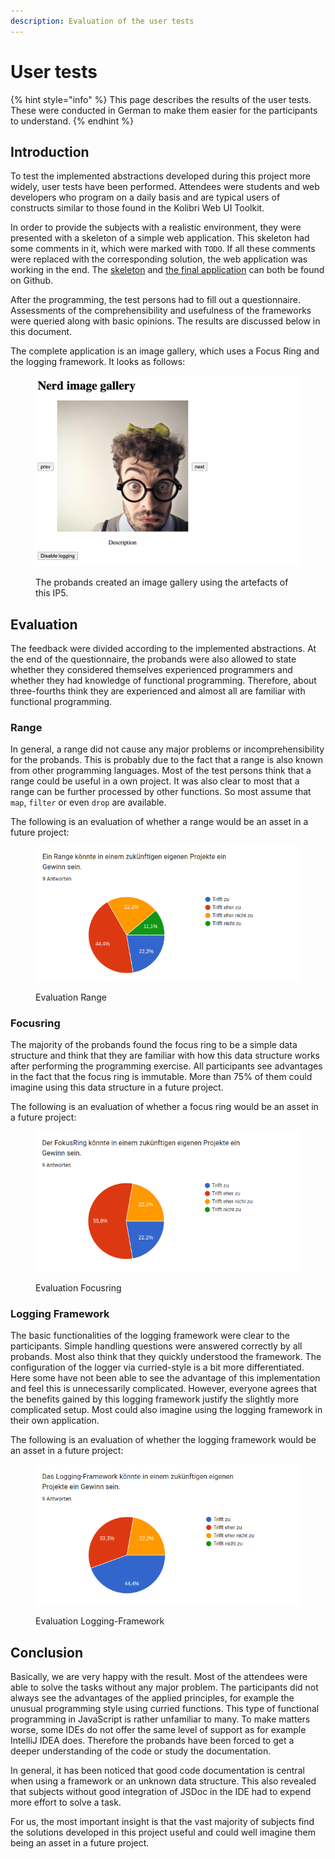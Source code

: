 ```yaml
---
description: Evaluation of the user tests
---
```


# User tests

{% hint style="info" %}
This page describes the results of the user tests. These were conducted in German to make them easier for the participants to understand.
{% endhint %}

## Introduction

To test the implemented abstractions developed during this project more widely, user tests have been performed. Attendees were students and web developers who program on a daily basis and are typical users of constructs similar to those found in the Kolibri Web UI Toolkit.

In order to provide the subjects with a realistic environment, they were presented with a skeleton of a simple web application. This skeleton had some comments in it, which were marked with `TODO`. If all these comments were replaced with the corresponding solution, the web application was working in the end. The [skeleton](https://github.com/wildwyss/ip5-usertests/blob/empty-test/userTest.js) and [the final application](https://github.com/wildwyss/ip5-usertests/blob/main/docs/userTest.js) can both be found on Github.

After the programming, the test persons had to fill out a questionnaire. Assessments of the comprehensibility and usefulness of the frameworks were queried along with basic opinions. The results are discussed below in this document.

The complete application is an image gallery, which uses a Focus Ring and the logging framework. It looks as follows:

<figure><img src="../.gitbook/assets/image.png" alt=""><figcaption><p>The probands created an image gallery using the artefacts of this IP5.</p></figcaption></figure>

## Evaluation

The feedback were divided according to the implemented abstractions. At the end of the questionnaire, the probands were also allowed to state whether they considered themselves experienced programmers and whether they had knowledge of functional programming. Therefore, about three-fourths think they are experienced and almost all are familiar with functional programming.

### Range

In general, a range did not cause any major problems or incomprehensibility for the probands. This is probably due to the fact that a range is also known from other programming languages. Most of the test persons think that a range could be useful in a own project. It was also clear to most that a range can be further processed by other functions. So most assume that `map`, `filter` or even `drop` are available.

The following is an evaluation of whether a range would be an asset in a future project:

<figure><img src="../.gitbook/assets/image (8).png" alt=""><figcaption><p>Evaluation Range</p></figcaption></figure>

### Focusring

The majority of the probands found the focus ring to be a simple data structure and think that they are familiar with how this data structure works after performing the programming exercise. All participants see advantages in the fact that the focus ring is immutable. More than 75% of them could imagine using this data structure in a future project.

The following is an evaluation of whether a focus ring would be an asset in a future project:

<figure><img src="../.gitbook/assets/image (3).png" alt=""><figcaption><p>Evaluation Focusring</p></figcaption></figure>

### Logging Framework

The basic functionalities of the logging framework were clear to the participants. Simple handling questions were answered correctly by all probands. Most also think that they quickly understood the framework. The configuration of the logger via curried-style is a bit more differentiated. Here some have not been able to see the advantage of this implementation and feel this is unnecessarily complicated. However, everyone agrees that the benefits gained by this logging framework justify the slightly more complicated setup. Most could also imagine using the logging framework in their own application.

The following is an evaluation of whether the logging framework would be an asset in a future project:

<figure><img src="../.gitbook/assets/image (1).png" alt=""><figcaption><p>Evaluation Logging-Framework</p></figcaption></figure>

## Conclusion

Basically, we are very happy with the result. Most of the attendees were able to solve the tasks without any major problem. The participants did not always see the advantages of the applied principles, for example the unusual programming style using curried functions. This type of functional programming in JavaScript is rather unfamiliar to many. To make matters worse, some IDEs do not offer the same level of support as for example IntelliJ IDEA does. Therefore the probands have been forced to get a deeper understanding of the code or study the documentation.&#x20;

In general, it has been noticed that good code documentation is central when using a framework or an unknown data structure. This also revealed that subjects without good integration of JSDoc in the IDE had to expend more effort to solve a task.

For us, the most important insight is that the vast majority of subjects find the solutions developed in this project useful and could well imagine them being an asset in a future project.
